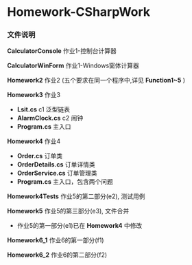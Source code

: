 # Homework-CSharpWork

### 文件说明

**CalculatorConsole** 作业1-控制台计算器

**CalculatorWinForm** 作业1-Windows窗体计算器

**Homework2** 作业2 (五个要求在同一个程序中,详见 **Function1~5** )

**Homework3** 作业3<br>
- **Lsit.cs**  c1 泛型链表
- **AlarmClock.cs**  c2 闹钟
- **Program.cs**  主入口

**Homework4** 作业4<br>
- **Order.cs** 订单类
- **OrderDetails.cs** 订单详情类
- **OrderService.cs** 订单管理类
- **Program.cs** 主入口，包含两个问题

**Homework4Tests** 作业5的第二部分(e2), 测试用例

**Homework5** 作业5的第三部分(e3), 文件合并
- 作业5的第一部分(e1)已在 **Homework4** 中修改

**Homework6_1** 作业6的第一部分(f1)

**Homework6_2** 作业6的第二部分(f2)